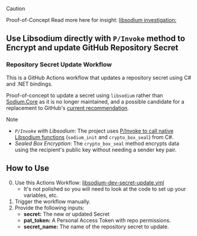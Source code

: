 > [!CAUTION]
> Proof-of-Concept
> Read more here for insight: [libsodium investigation:](https://github.com/appatalks/gh_nsec_secrets_update/issues/1)

## Use Libsodium directly with `P/Invoke` method to Encrypt and update GitHub Repository Secret 

### Repository Secret Update Workflow

This is a GitHub Actions workflow that updates a repository secret using C# and .NET bindings.

Proof-of-concept to update a secret using `libsodium` rather than [Sodium.Core](https://github.com/ektrah/libsodium-core) as it is no longer maintained, and a possible candidate for a replacement to GitHub's [current recommendation](https://docs.github.com/en/rest/guides/encrypting-secrets-for-the-rest-api?apiVersion=2022-11-28#example-encrypting-a-secret-using-c).

> [!NOTE]
> - *`P/Invoke` with Libsodium*: The project uses [P/Invoke to call native Libsodium functions](https://learn.microsoft.com/en-us/dotnet/standard/native-interop/pinvoke) (`sodium_init` and `crypto_box_seal`) from C#.
> - *Sealed Box Encryption*: The `crypto_box_seal` method encrypts data using the recipient's public key without needing a sender key pair.

## How to Use

0. Use this Actions Workflow: [libsodium-dev-secret-update.yml](https://github.com/appatalks/gh_nsec_secrets_update/blob/main/libsodium-dev-secret-update.yml)
   - It's not polished so you will need to look at the code to set up your variables, etc.
2. Trigger the workflow manually.
3. Provide the following inputs:
   - **secret:** The new or updated Secret
   - **pat_token:** A Personal Access Token with repo permissions.
   - **secret_name:** The name of the repository secret to update.
